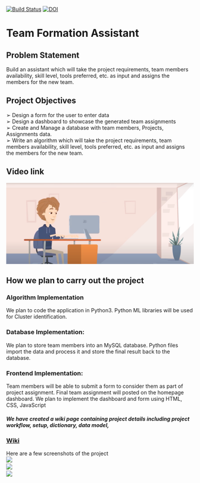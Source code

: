 [![Build Status](https://travis-ci.org/lokesh45/TeamFormationAssistant.svg?branch=master)](https://travis-ci.org/lokesh45/TeamFormationAssistant)
[![DOI](https://zenodo.org/badge/DOI/10.5281/zenodo.8475.svg)](https://doi.org/10.5281/zenodo.8475)
# Team Formation Assistant
## Problem Statement              
Build an assistant which will take the project requirements, team members
availability, skill level, tools preferred, etc. as input and assigns the members for
the new team.
<br/>
## Project Objectives
➢ Design a form for the user to enter data<br/>
➢ Design a dashboard to showcase the generated team assignments<br/>
➢ Create and Manage a database with team members, Projects, Assignments
data.<br/>
➢ Write an algorithm which will take the project requirements, team
members availability, skill level, tools preferred, etc. as input and assigns
the members for the new team.<br/>
## Video link
[![Team Formation Assistant](https://github.com/TripSage/TeamFormationAssistant/blob/master/Assets/Video.png)](https://www.youtube.com/watch?v=LmKjp3aQPEI&feature=youtu.be)
## How we plan to carry out the project
### Algorithm Implementation
We plan to code the application in Python3. Python ML libraries will be used for
Cluster identification.<br/>
### Database Implementation:
We plan to store team members into an MySQL database. Python files import the
data and process it and store the final result back to the database.<br/>
### Frontend Implementation:
Team members will be able to submit a form to consider them as part of project
assignment.
Final team assignment will posted on the homepage dashboard. We plan to
implement the dashboard and form using HTML, CSS, JavaScript

##### We have created a wiki page containing project details including project workflow, setup, dictionary, data model, 
### [Wiki](https://github.com/TripSage/TeamFormationAssistant/wiki)

Here are a few screenshots of the project<br>
![](https://github.com/TripSage/TeamFormationAssistant/blob/master/ss1.jpeg)<br>
![](https://github.com/TripSage/TeamFormationAssistant/blob/master/ss2.jpeg)<br>
![](https://github.com/TripSage/TeamFormationAssistant/blob/master/ss3.jpeg)



